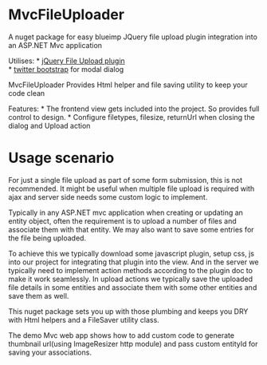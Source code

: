 MvcFileUploader
===============

A nuget package for easy blueimp JQuery file upload plugin integration into an ASP.NET Mvc application


Utilises:
	* [jQuery File Upload plugin](http://blueimp.github.com/jQuery-File-Upload/)  
	* [twitter bootstrap](http://twitter.github.com/bootstrap/) for modal dialog


MvcFileUploader Provides Html helper and file saving utility to keep your code clean

Features:
	* The frontend view gets included into the project. So provides full control to design.
	* Configure filetypes, filesize, returnUrl when closing the dialog and Upload action	


Usage scenario
================
For just a single file upload as part of some form submission, this is not recommended. It might be useful when multiple file upload is required with ajax and server side needs some custom logic to implement.

Typically in any ASP.NET mvc application when creating or updating an entity object, often the requirement is to upload a number of files and associate them with that entity.
We may also want to save some entries for the file being uploaded.

To achieve this we typically download some javascript plugin, setup css, js into our project for integrating that plugin into the view. 
And in the server we typically need to implement action methods according to the plugin doc to make it work seamlessly. 
In upload actions we typically save the uploaded file details in some entities and associate them with some other entities and save them as well.

This nuget package sets you up with those plumbing and keeps you DRY with Html helpers and a FileSaver utility class.

The demo Mvc web app shows how to add custom code to generate thumbnail url(using ImageResizer http module) and pass custom entityId for saving your associations.